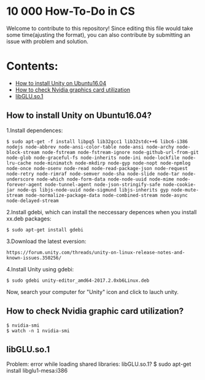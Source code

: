 # 10 000 How-To-Do in CS
Welcome to contribute to this repository! Since editing this file would take some time(ajusting the format), you can also contribute by submitting an issue with problem and solution.

# Contents:
- [How to install Unity on Ubuntu16.04](#user-content-How-to-install-Unity-on-Ubuntu16.04)
- [How to check Nvidia graphics card utilization](#user-content-How-to-check-Nvidia-graphic-card-utilization)
- [libGLU.so.1](#user-content-libGLU.so.1)

## How to install Unity on Ubuntu16.04?

1.Install dependences:

	$ sudo apt-get -f install libpq5 lib32gcc1 lib32stdc++6 libc6-i386 nodejs node-abbrev node-ansi-color-table node-ansi node-archy node-block-stream node-fstream node-fstream-ignore node-github-url-from-git node-glob node-graceful-fs node-inherits node-ini node-lockfile node-lru-cache node-minimatch node-mkdirp node-gyp node-nopt node-npmlog node-once node-osenv node-read node-read-package-json node-request node-retry node-rimraf node-semver node-sha node-slide node-tar node-underscore node-which node-form-data node-node-uuid node-mime node-forever-agent node-tunnel-agent node-json-stringify-safe node-cookie-jar node-qs libjs-node-uuid node-sigmund libjs-inherits gyp node-mute-stream node-normalize-package-data node-combined-stream node-async node-delayed-stream

2.Install gdebi, which can install the neccessary depences when you install xx.deb packages:

	$ sudo apt-get install gdebi

3.Download the latest eversion:

	https://forum.unity.com/threads/unity-on-linux-release-notes-and-known-issues.350256/

4.Install Unity using gdebi:

	$ sudo gdebi unity-editor_amd64-2017.2.0xb6Linux.deb
Now, search your computer for "Unity" icon and click to lauch unity.

## How to check Nvidia graphic card utilization?
	$ nvidia-smi
	$ watch -n 1 nvidia-smi
	
## libGLU.so.1
Problem: error while loading shared libraries: libGLU.so.1?
	$ sudo apt-get install libglu1-mesa:i386
